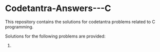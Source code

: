 # Codetantra-Answers---C

This repository contains the solutions for codetantra problems related to C programming. 

Solutions for the following problems are provided:

1) 
